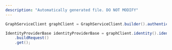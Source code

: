```yaml
---
description: "Automatically generated file. DO NOT MODIFY"
---
```

<!-- markdownlint-disable MD041 -->

```java
GraphServiceClient graphClient = GraphServiceClient.builder().authenticationProvider( authProvider ).buildClient();

IdentityProviderBase identityProviderBase = graphClient.identity().identityProviders("MSASignup-OAUTH")
    .buildRequest()
    .get();
```
